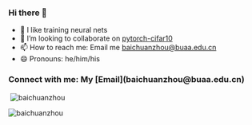 ### Hi there 👋

<!--
**baichuanzhou/baichuanzhou** is a ✨ _special_ ✨ repository because its `README.md` (this file) appears on your GitHub profile.

Here are some ideas to get you started:

- 🔭 I’m currently working on ...
- 🌱 I’m currently learning ...
- 👯 I’m looking to collaborate on ...
- 🤔 I’m looking for help with ...
- 💬 Ask me about ...
- 📫 How to reach me: ...
- 😄 Pronouns: ...
- ⚡ Fun fact: ...
-->

- 🔭 I like training neural nets
- 👯 I’m looking to collaborate on [pytorch-cifar10](https://github.com/baichuanzhou/pytorch-cifar10)
- 📫 How to reach me: Email me baichuanzhou@buaa.edu.cn
- 😄 Pronouns: he/him/his

<h3 align="left">Connect with me: My [Email](baichuanzhou@buaa.edu.cn)</h3>
<p align="left">
</p>

<p>&nbsp;<img align="center" src="https://github-readme-stats.vercel.app/api?username=baichuanzhou&show_icons=true&locale=en" alt="baichuanzhou" /></p>

<p><img align="center" src="https://github-readme-streak-stats.herokuapp.com/?user=baichuanzhou&" alt="baichuanzhou" /></p>

